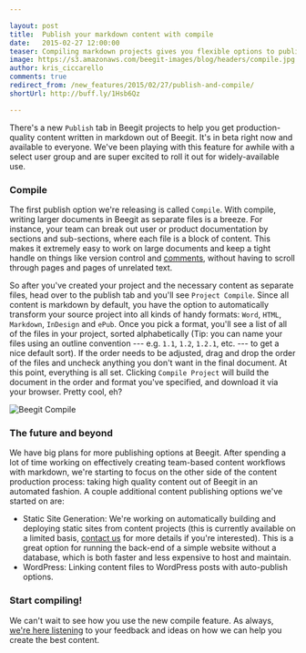 ```yaml
---

layout: post
title:  Publish your markdown content with compile
date:   2015-02-27 12:00:00
teaser: Compiling markdown projects gives you flexible options to publish selected content files to Word, HTML, Markdown, InDesign and ePub as we roll out new features to round out your production process.
image: https://s3.amazonaws.com/beegit-images/blog/headers/compile.jpg
author: kris_ciccarello
comments: true
redirect_from: /new_features/2015/02/27/publish-and-compile/
shortUrl: http://buff.ly/1Hsb6Qz

---
```


There's a new `Publish` tab in Beegit projects to help you get production-quality content written in markdown out of Beegit. It's in beta right now and available to everyone. We've been playing with this feature for awhile with a select user group and are super excited to roll it out for widely-available use.

### Compile

The first publish option we're releasing is called `Compile`. With compile, writing larger documents in Beegit as separate files is a breeze. For instance, your team can break out user or product documentation by sections and sub-sections, where each file is a block of content. This makes it extremely easy to work on large documents and keep a tight handle on things like version control and [comments](http://blog.beegit.com/new_features/2014/12/22/comment-resolve-reply-release/), without having to scroll through pages and pages of unrelated text.

So after you've created your project and the necessary content as separate files, head over to the publish tab and you'll see `Project Compile`. Since all content is markdown by default, you have the option to automatically transform your source project into all kinds of handy formats: `Word`, `HTML`, `Markdown`, `InDesign` and `ePub`. Once you pick a format, you'll see a list of all of the files in your project, sorted alphabetically (Tip: you can name your files using an outline convention --- e.g. `1.1`, `1.2`, `1.2.1`, etc. --- to get a nice default sort). If the order needs to be adjusted, drag and drop the order of the files and uncheck anything you don't want in the final document. At this point, everything is all set. Clicking `Compile Project` will build the document in the order and format you've specified, and download it via your browser. Pretty cool, eh?

![Beegit Compile](https://ucarecdn.com/0692ade4-f9f1-435f-abf7-c57de0a1efb9/)

### The future and beyond

We have big plans for more publishing options at Beegit. After spending a lot of time working on effectively creating team-based content workflows with markdown, we're starting to focus on the other side of the content production process: taking high quality content out of Beegit in an automated fashion. A couple additional content publishing options we've started on are:

* Static Site Generation: We're working on automatically building and deploying static sites from content projects (this is currently available on a limited basis, [contact us](mailto:support@beegit.com) for more details if you're interested). This is a great option for running the back-end of a simple website without a database, which is both faster and less expensive to host and maintain.
* WordPress: Linking content files to WordPress posts with auto-publish options.

### Start compiling!

We can't wait to see how you use the new compile feature. As always, [we're here listening](mailto:support@beegit.com) to your feedback and ideas on how we can help you create the best content.